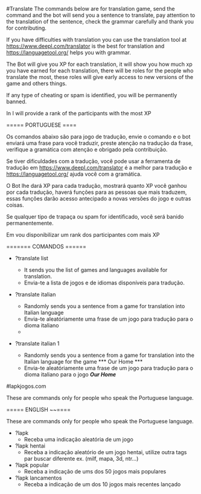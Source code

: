 #Translate
The commands below are for translation game, send the command and the bot will send you a sentence to translate, pay attention to the translation of the sentence, check the grammar carefully and thank you for contributing.

If you have difficulties with translation you can use the translation tool at https://www.deepl.com/translator is the best for translation and https://languagetool.org/ helps you with grammar.

The Bot will give you XP for each translation, it will show you how much xp you have earned for each translation, there will be roles for the people who translate the most, these roles  will give early access to new versions of the game and others things.

If any type of cheating or spam is identified, you will be permanently banned.

In I will provide a rank of the participants with the most XP

===== PORTUGUESE ====

Os comandos abaixo são para jogo de tradução, envie o comando e o bot enviará uma frase para você traduzir, preste atenção na tradução da frase, verifique a gramática com atenção e obrigado pela contribuição.

Se tiver dificuldades com a tradução, você pode usar a ferramenta de tradução em https://www.deepl.com/translator é a melhor para tradução e https://languagetool.org/ ajuda você com a gramática.

O Bot lhe dará XP para cada tradução, mostrará quanto XP você ganhou por cada tradução, haverá funções para as pessoas que mais traduzem, essas funções darão acesso antecipado a novas versões do jogo e outras coisas.

Se qualquer tipo de trapaça ou spam for identificado, você será banido permanentemente.

Em vou disponibilizar um rank dos participantes com mais XP


======= COMANDOS ======

- ?translate list
  - It sends you the list of games and languages available for translation.
  - Envia-te a lista de jogos e de idiomas disponíveis para tradução.

- ?translate italian
  - Randomly sends you a sentence from a game for translation into Italian language
  - Envia-te aleatóriamente uma frase de um jogo para tradução para o dioma italiano
  - 
- ?translate italian 1
  - Randomly sends you a sentence from a game for translation into the Italian language for the game *** Our Home ***
  - Envia-te aleatóriamente uma frase de um jogo para tradução para o dioma italiano para o jogo ***Our Home***


#lapkjogos.com

These are commands only for people who speak the Portuguese language.

===== ENGLISH ~~====

These are commands only for people who speak the Portuguese language.

- ?lapk
    - Receba uma indicação aleatória de um jogo
- ?lapk hentai
    - Receba a indicação aleatório de um jogo hentai, utilize outra tags par buscar diferente ex. (milf, mapa, 3d, ntr...)
- ?lapk popular
    - Receba a indicação de ums dos 50 jogos mais populares
- ?lapk lancamentos
    - Receba a indicação de um dos 10 jogos mais recentes lançado
